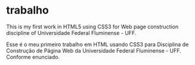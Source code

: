 # trabalho


This is my first work in HTML5 using CSS3 for Web page construction discipline of Universidade Federal Fluminense - UFF.

Esse é o meu primeiro trabalho em HTML usando CSS3 para Disciplina de Construção de Página Web da Universidade Federal Fluminense - UFF.
Conforme enunciado.

